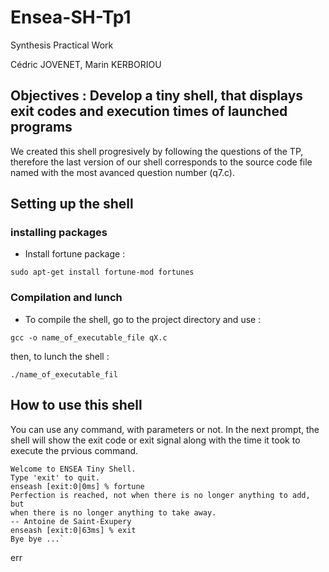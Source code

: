 # Ensea-SH-Tp1
Synthesis Practical Work

Cédric JOVENET, Marin KERBORIOU


 ## Objectives : Develop a tiny shell, that displays exit codes and execution times of launched programs

 We created this shell progresively by following the questions of the TP, therefore the last version of our shell corresponds to the source code file named with the most avanced question number (q7.c).

## Setting up the shell

### installing packages

- Install fortune package : 

 `sudo apt-get install fortune-mod fortunes`


### Compilation and lunch

 - To compile the shell, go to the project directory and use : 
 
 `gcc -o name_of_executable_file qX.c`
 
then, to lunch the shell : 

`./name_of_executable_fil`

## How to use this shell 

You can use any command, with parameters or not. In the next prompt, the shell will show the exit code or exit signal along with the time it took to execute the prvious command.
```
Welcome to ENSEA Tiny Shell.
Type 'exit' to quit.
enseash [exit:0|0ms] % fortune
Perfection is reached, not when there is no longer anything to add, but
when there is no longer anything to take away.
-- Antoine de Saint-Exupery
enseash [exit:0|63ms] % exit
Bye bye ...`
```

err
